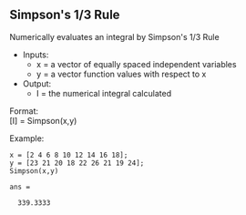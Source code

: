 ## Simpson's 1/3 Rule
Numerically evaluates an integral by Simpson's 1/3 Rule 
- Inputs: 
  - x = a vector of equally spaced independent variables
  - y = a vector function values with respect to x
- Output: 
  - I = the numerical integral calculated

Format:\
[I] = Simpson(x,y)

Example: 
```
x = [2 4 6 8 10 12 14 16 18];
y = [23 21 20 18 22 26 21 19 24];
Simpson(x,y)

ans =

  339.3333
